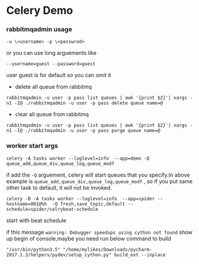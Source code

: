 Celery Demo
===================
### rabbitmqadmin usage
    
    -u \<username> -p \<passwrod>
or you can use long arguements like

    --username=guest --password=guest
user guest is for default so you can omit it
    
* delete all queue from rabbitmq
    
`rabbitmqadmin -u user -p pass list queues | awk '{print $2}'| xargs -n1 -I@ ./rabbitmqadmin -u user -p pass delete queue name=@`

* clear all queue from rabbitmq

`rabbitmqadmin -u user -p pass list queues | awk '{print $2}'| xargs -n1 -I@ ./rabbitmqadmin -u user -p pass purge queue name=@`

### worker start args


`celery -A tasks worker --loglevel=info  --app=demo -Q queue_add,queue_div,queue_log,queue_modf`

if add the `-Q` arguement, celery will start queues that you specify.In above example is `queue_add,queue_div,queue_log,queue_modf`
, so if you put same other task to default, it will not be invoked.

`celery -B -A tasks worker --loglevel=info  --app=spider --hostname=001@%h  -Q fresh,save_topic,default --schedule=spider/celrybeat-schedule
`

start with beat schedule

if this message `warning: Debugger speedups using cython not found`  show up begin of console,maybe you need run below command to build

`"/usr/bin/python3.5" "/home/mylikes/Downloads/pycharm-2017.1.3/helpers/pydev/setup_cython.py" build_ext --inplace`

